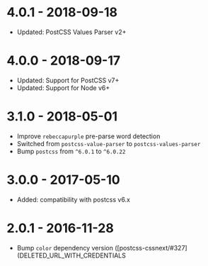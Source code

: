 # 4.0.1 - 2018-09-18

- Updated: PostCSS Values Parser v2+

# 4.0.0 - 2018-09-17

- Updated: Support for PostCSS v7+
- Updated: Support for Node v6+

# 3.1.0 - 2018-05-01

- Improve `rebeccapurple` pre-parse word detection
- Switched from `postcss-value-parser` to `postcss-values-parser`
- Bump `postcss` from `^6.0.1` to `^6.0.22`

# 3.0.0 - 2017-05-10

- Added: compatibility with postcss v6.x

# 2.0.1 - 2016-11-28

- Bump `color` dependency version
([postcss-cssnext/#327](DELETED_URL_WITH_CREDENTIALS